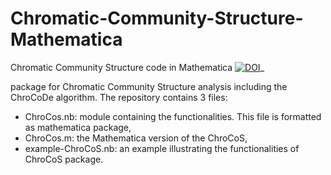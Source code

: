 # Chromatic-Community-Structure-Mathematica

Chromatic Community Structure code in Mathematica
[![DOI](https://zenodo.org/badge/617035595.svg)](https://zenodo.org/badge/latestdoi/617035595)_

package for Chromatic Community Structure analysis including the ChroCoDe algorithm. 
The repository contains 3 files:
- ChroCos.nb: module containing the functionalities. This file is formatted as mathematica package,
- ChroCos.m: the Mathematica version of the ChroCoS,
- example-ChroCoS.nb: an example illustrating the functionalities of ChroCoS package.
